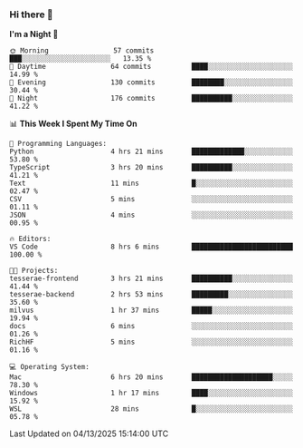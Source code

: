 ### Hi there 👋

<!--
**ALiersEL/ALiersEL** is a ✨ _special_ ✨ repository because its `README.md` (this file) appears on your GitHub profile.

Here are some ideas to get you started:

- 🔭 I’m currently working on ...
- 🌱 I’m currently learning ...
- 👯 I’m looking to collaborate on ...
- 🤔 I’m looking for help with ...
- 💬 Ask me about ...
- 📫 How to reach me: ...
- 😄 Pronouns: ...
- ⚡ Fun fact: ...
-->

<!--START_SECTION:waka-->
**I'm a Night 🦉** 

```text
🌞 Morning                57 commits          ███░░░░░░░░░░░░░░░░░░░░░░   13.35 % 
🌆 Daytime                64 commits          ████░░░░░░░░░░░░░░░░░░░░░   14.99 % 
🌃 Evening                130 commits         ████████░░░░░░░░░░░░░░░░░   30.44 % 
🌙 Night                  176 commits         ██████████░░░░░░░░░░░░░░░   41.22 % 
```


📊 **This Week I Spent My Time On** 

```text
💬 Programming Languages: 
Python                   4 hrs 21 mins       █████████████░░░░░░░░░░░░   53.80 % 
TypeScript               3 hrs 20 mins       ██████████░░░░░░░░░░░░░░░   41.21 % 
Text                     11 mins             █░░░░░░░░░░░░░░░░░░░░░░░░   02.47 % 
CSV                      5 mins              ░░░░░░░░░░░░░░░░░░░░░░░░░   01.11 % 
JSON                     4 mins              ░░░░░░░░░░░░░░░░░░░░░░░░░   00.95 % 

🔥 Editors: 
VS Code                  8 hrs 6 mins        █████████████████████████   100.00 % 

🐱‍💻 Projects: 
tesserae-frontend        3 hrs 21 mins       ██████████░░░░░░░░░░░░░░░   41.44 % 
tesserae-backend         2 hrs 53 mins       █████████░░░░░░░░░░░░░░░░   35.60 % 
milvus                   1 hr 37 mins        █████░░░░░░░░░░░░░░░░░░░░   19.94 % 
docs                     6 mins              ░░░░░░░░░░░░░░░░░░░░░░░░░   01.26 % 
RichHF                   5 mins              ░░░░░░░░░░░░░░░░░░░░░░░░░   01.16 % 

💻 Operating System: 
Mac                      6 hrs 20 mins       ████████████████████░░░░░   78.30 % 
Windows                  1 hr 17 mins        ████░░░░░░░░░░░░░░░░░░░░░   15.92 % 
WSL                      28 mins             █░░░░░░░░░░░░░░░░░░░░░░░░   05.78 % 
```


 Last Updated on 04/13/2025 15:14:00 UTC
<!--END_SECTION:waka-->
